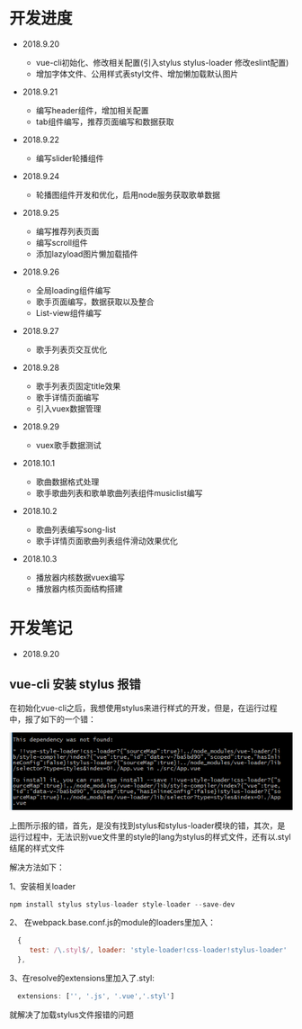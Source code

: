 
# 开发进度

* 2018.9.20

  * vue-cli初始化、修改相关配置(引入stylus  stylus-loader  修改eslint配置)
  * 增加字体文件、公用样式表styl文件、增加懒加载默认图片

* 2018.9.21
  * 编写header组件，增加相关配置
  * tab组件编写，推荐页面编写和数据获取

* 2018.9.22
  * 编写slider轮播组件

* 2018.9.24
  * 轮播图组件开发和优化，启用node服务获取歌单数据

* 2018.9.25
  * 编写推荐列表页面
  * 编写scroll组件
  * 添加lazyload图片懒加载插件

* 2018.9.26
  * 全局loading组件编写
  * 歌手页面编写，数据获取以及整合
  * List-view组件编写

* 2018.9.27
  * 歌手列表页交互优化

* 2018.9.28
  * 歌手列表页固定title效果
  * 歌手详情页面编写
  * 引入vuex数据管理

* 2018.9.29
  * vuex歌手数据测试

* 2018.10.1
  * 歌曲数据格式处理
  * 歌手歌曲列表和歌单歌曲列表组件musiclist编写

* 2018.10.2
  * 歌曲列表编写song-list
  * 歌手详情页面歌曲列表组件滑动效果优化

* 2018.10.3
  * 播放器内核数据vuex编写
  * 播放器内核页面结构搭建


# 开发笔记

* 2018.9.20

## vue-cli 安装 stylus 报错

在初始化vue-cli之后，我想使用stylus来进行样式的开发，但是，在运行过程中，报了如下的一个错：

![](https://github.com/bettermu/blog-picture-store/blob/master/vue-music-app/stylus%E6%8A%A5%E9%94%99.png?raw=true)

上图所示报的错，首先，是没有找到stylus和stylus-loader模块的错，其次，是运行过程中，无法识别vue文件里的style的lang为stylus的样式文件，还有以.styl结尾的样式文件

解决方法如下：

1、安装相关loader

``` js
npm install stylus stylus-loader style-loader --save-dev
```

2、 在webpack.base.conf.js的module的loaders里加入：

``` js
  {
     test: /\.styl$/, loader: 'style-loader!css-loader!stylus-loader'
  },
```

3、在resolve的extensions里加入了.styl:

```js
  extensions: ['', '.js', '.vue','.styl']
```

就解决了加载stylus文件报错的问题






